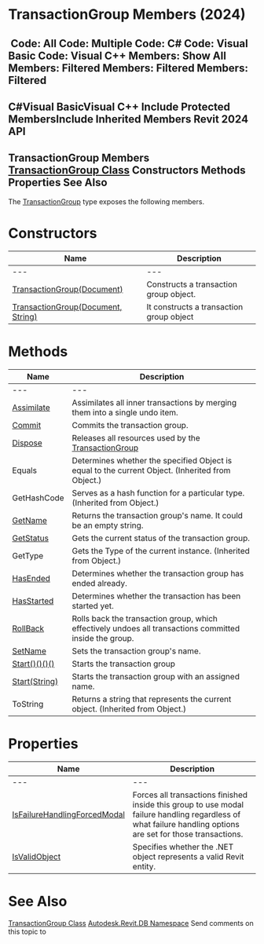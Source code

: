 # TransactionGroup Members (2024)

﻿
 Code: All Code: Multiple Code: C# Code: Visual Basic Code: Visual C++  Members: Show All Members: Filtered Members: Filtered Members: Filtered   
---  
C#Visual BasicVisual C++
Include Protected MembersInclude Inherited Members
Revit 2024 API  
---  
TransactionGroup Members  
[TransactionGroup Class](f1113d30-4c36-7844-1537-aad7f095cea0.md "TransactionGroup Class") Constructors Methods Properties See Also  
---  
The [TransactionGroup](f1113d30-4c36-7844-1537-aad7f095cea0.md "TransactionGroup Class") type exposes the following members.
# Constructors
| Name | Description |
| --- | --- |
| --- | --- | --- |
| [TransactionGroup(Document)](74cff3fa-9380-2c30-9fa9-b0e839a2c8e4.md "TransactionGroup Constructor \(Document\)") | Constructs a transaction group object. |
| [TransactionGroup(Document, String)](bc63bb0d-fc22-9419-cec9-ea8c92b368b6.md "TransactionGroup Constructor \(Document, String\)") | It constructs a transaction group object |

# Methods
| Name | Description |
| --- | --- |
| --- | --- | --- |
| [Assimilate](158471e4-5554-16ed-f9bf-f7499b86309c.md "Assimilate Method") | Assimilates all inner transactions by merging them into a single undo item. |
| [Commit](11878443-43f2-63fb-a95d-baa1eeab776d.md "Commit Method") | Commits the transaction group. |
| [Dispose](eb2b4351-d808-9232-fab8-d21aee6d705b.md "Dispose Method") | Releases all resources used by the [TransactionGroup](f1113d30-4c36-7844-1537-aad7f095cea0.md "TransactionGroup Class") |
| Equals | Determines whether the specified Object is equal to the current Object. (Inherited from Object.) |
| GetHashCode | Serves as a hash function for a particular type.  (Inherited from Object.) |
| [GetName](58789072-9fe1-a08d-7b3b-1c28239e6115.md "GetName Method") | Returns the transaction group's name. It could be an empty string. |
| [GetStatus](80db1b02-e36c-1c4e-1788-fd92b0d20a1f.md "GetStatus Method") | Gets the current status of the transaction group. |
| GetType | Gets the Type of the current instance. (Inherited from Object.) |
| [HasEnded](e559d859-b429-f052-16ce-541e4ddb0227.md "HasEnded Method") | Determines whether the transaction group has ended already. |
| [HasStarted](730a43e9-026e-2989-dc58-cef21cd81798.md "HasStarted Method") | Determines whether the transaction has been started yet. |
| [RollBack](2efcf628-bb40-bf36-a2e4-eaeca4cca461.md "RollBack Method") | Rolls back the transaction group, which effectively undoes all transactions committed inside the group. |
| [SetName](6b009b31-5ee4-dc76-2c3e-b3867ffee33c.md "SetName Method") | Sets the transaction group's name. |
| [Start()()()()](fff3e88e-358c-e6d0-d539-61517f53140c.md "Start Method") | Starts the transaction group |
| [Start(String)](5debe7ea-7131-58d1-c9bb-3286a8d5895d.md "Start Method \(String\)") | Starts the transaction group with an assigned name. |
| ToString | Returns a string that represents the current object. (Inherited from Object.) |

# Properties
| Name | Description |
| --- | --- |
| --- | --- | --- |
| [IsFailureHandlingForcedModal](2365a964-dd55-0727-9f5d-f54df40da118.md "IsFailureHandlingForcedModal Property") | Forces all transactions finished inside this group to use modal failure handling regardless of what failure handling options are set for those transactions. |
| [IsValidObject](34580d0f-a9ba-1981-8bc0-ae6144585c74.md "IsValidObject Property") | Specifies whether the .NET object represents a valid Revit entity. |

# See Also
[TransactionGroup Class](f1113d30-4c36-7844-1537-aad7f095cea0.md "TransactionGroup Class")
[Autodesk.Revit.DB Namespace](87546ba7-461b-c646-cbb1-2cb8f5bff8b2.md "Autodesk.Revit.DB Namespace")
Send comments on this topic to 